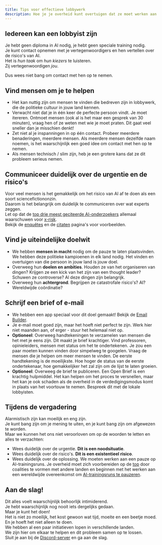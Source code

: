 ```yaml
---
title: Tips voor effectieve lobbywerk
description: Hoe je je overheid kunt overtuigen dat ze moet werken aan een pauze op AI-trainingsruns
---
```


## Iedereen kan een lobbyist zijn

Je hebt geen diploma in AI nodig, je hebt geen speciale training nodig.  
Je kunt contact opnemen met je vertegenwoordigers en hen vertellen over de risico's van AI.  
Het is _hun taak_ om _hun kiezers_ te luisteren.  
Zij vertegenwoordigen _jou_.

Dus wees niet bang om contact met hen op te nemen.

## Vind mensen om je te helpen

- Het kan nuttig zijn om mensen te vinden die bedreven zijn in lobbywerk, die de politieke cultuur in jouw land kennen.
- Verwacht niet dat je in één keer de perfecte persoon vindt. Je moet itereren. Ontmoet mensen (ook al is het maar een gesprek van 30 minuten), vraag hen of ze weten met wie je moet praten. Dit gaat veel sneller dan je misschien denkt!
- Zet niet al je inspanningen in op één contact. Probeer meerdere benaderingen, meerdere mensen. Als meerdere mensen dezelfde naam noemen, is het waarschijnlijk een goed idee om contact met hen op te nemen.
- Als mensen technisch / slim zijn, heb je een grotere kans dat ze dit probleem serieus nemen.

## Communiceer duidelijk over de urgentie en de risico's

Voor veel mensen is het gemakkelijk om het risico van AI af te doen als een soort sciencefictiononzin.  
Daarom is het belangrijk om duidelijk te communiceren over wat experts zeggen.  
Let op dat de [top drie meest geciteerde AI-onderzoekers](https://twitter.com/PauseAI/status/1734641804245455017) allemaal waarschuwen voor [x-risk](/xrisk).  
Bekijk de [enquêtes](/polls-and-surveys) en de [citaten](/quotes) pagina's voor voorbeelden.

## Vind je uiteindelijke doelwit

- We hebben **mensen in macht** nodig om de pauze te laten plaatsvinden. We hebben deze politieke kampioenen in elk land nodig. Het vinden en overtuigen van die persoon in jouw land is jouw doel.
- Overweeg hun **doelen en ambities**. Houden ze van het organiseren van dingen? Krijgen ze een kick van het zijn van een thought leader? Schuwen ze controverse? Al deze dingen zijn belangrijk.
- Overweeg hun **achtergrond**. Begrijpen ze catastrofale risico's? AI? Wereldwijde coördinatie?

## Schrijf een brief of e-mail

- We hebben een app speciaal voor dit doel gemaakt! Bekijk de [Email Builder](/email-builder).
- Je e-mail moet goed zijn, maar het hoeft niet perfect te zijn. Werk hier niet maanden aan, of erger - stuur het helemaal niet op.
- **Optioneel**: Overweeg handtekeningen te verzamelen van mensen die het met je eens zijn. Dit maakt je brief krachtiger. Vind professoren, opinieleiders, mensen met status om het te ondertekenen. Je zou een paar moeten kunnen vinden door simpelweg te googelen. Vraag de mensen die je helpen om meer mensen te vinden. De eerste handtekening is de moeilijkste. Hoe hoger de status van de eerste ondertekenaar, hoe gemakkelijker het zal zijn om de lijst te laten groeien.
- **Optioneel**: Overweeg de brief te publiceren. Een Open Brief is een krachtig hulpmiddel. Het kan helpen om het proces te versnellen, maar het kan je ook schaden als de overheid in de verdedigingsmodus komt in plaats van het voortouw te nemen. Bespreek dit met de lokale lobbyisten.

## Tijdens de vergadering

Alarmistisch zijn kan moeilijk en eng zijn.  
Je kunt bang zijn om je mening te uiten, en je kunt bang zijn om afgewezen te worden.  
Maar we kunnen het ons niet veroorloven om op de woorden te letten en alles te verzachten:

- Wees duidelijk over de urgentie. **Dit is een noodsituatie**.
- Wees duidelijk over de risico's. **Dit is een existentieel risico**.
- Wees duidelijk over de oplossing. We moeten werken aan een pauze op AI-trainingsruns. Je overheid moet zich voorbereiden op de [top](/summit) door coalities te vormen met andere landen en beginnen met het werken aan een wereldwijde overeenkomst om [AI-trainingsruns te pauzeren](/proposal).

## Aan de slag!

Dit alles voelt waarschijnlijk behoorlijk intimiderend.  
Je hebt waarschijnlijk nog nooit iets dergelijks gedaan.  
Maar je kunt het doen!  
Het is niet zo moeilijk, het kost gewoon wat tijd, moeite en een beetje moed.  
En je hoeft het niet alleen te doen.  
We hebben al een paar initiatieven lopen in verschillende landen.  
We zijn hier om elkaar te helpen en dit probleem samen op te lossen.  
Sluit je aan bij de [Discord-server](https://discord.gg/2XXWXvErfA) en ga aan de slag.
